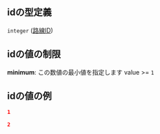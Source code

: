 ## idの型定義

`integer` ([路線ID](line_detail-properties-路線id.md))

## idの値の制限

**minimum**: この数値の最小値を指定します value >= `1`

## idの値の例

```json
1
```

```json
2
```
